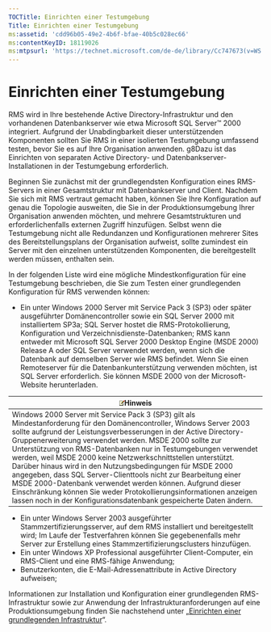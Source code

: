 ```yaml
---
TOCTitle: Einrichten einer Testumgebung
Title: Einrichten einer Testumgebung
ms:assetid: 'cdd96b05-49e2-4b6f-bfae-40b5c028ec66'
ms:contentKeyID: 18119026
ms:mtpsurl: 'https://technet.microsoft.com/de-de/library/Cc747673(v=WS.10)'
---
```


Einrichten einer Testumgebung
=============================

RMS wird in Ihre bestehende Active Directory-Infrastruktur und den vorhandenen Datenbankserver wie etwa Microsoft SQL Server™ 2000 integriert. Aufgrund der Unabdingbarkeit dieser unterstützenden Komponenten sollten Sie RMS in einer isolierten Testumgebung umfassend testen, bevor Sie es auf Ihre Organisation anwenden. g8Dazu ist das Einrichten von separaten Active Directory- und Datenbankserver-Installationen in der Testumgebung erforderlich.

Beginnen Sie zunächst mit der grundlegendsten Konfiguration eines RMS-Servers in einer Gesamtstruktur mit Datenbankserver und Client. Nachdem Sie sich mit RMS vertraut gemacht haben, können Sie Ihre Konfiguration auf genau die Topologie ausweiten, die Sie in der Produktionsumgebung Ihrer Organisation anwenden möchten, und mehrere Gesamtstrukturen und erforderlichenfalls externen Zugriff hinzufügen. Selbst wenn die Testumgebung nicht alle Redundanzen und Konfigurationen mehrerer Sites des Bereitstellungsplans der Organisation aufweist, sollte zumindest ein Server mit den einzelnen unterstützenden Komponenten, die bereitgestellt werden müssen, enthalten sein.

In der folgenden Liste wird eine mögliche Mindestkonfiguration für eine Testumgebung beschrieben, die Sie zum Testen einer grundlegenden Konfiguration für RMS verwenden können:

-   Ein unter Windows 2000 Server mit Service Pack 3 (SP3) oder später ausgeführter Domänencontroller sowie ein SQL Server 2000 mit installiertem SP3a; SQL Server hostet die RMS-Protokollierung, Konfiguration und Verzeichnisdienste-Datenbanken; RMS kann entweder mit Microsoft SQL Server 2000 Desktop Engine (MSDE 2000) Release A oder SQL Server verwendet werden, wenn sich die Datenbank auf demselben Server wie RMS befindet. Wenn Sie einen Remoteserver für die Datenbankunterstützung verwenden möchten, ist SQL Server erforderlich. Sie können MSDE 2000 von der Microsoft-Website herunterladen.

| ![](images/Cc747673.note(WS.10).gif)Hinweis                                                                                                                                                                                                                                                                                                                                                                                                                                                                                                                                                                                                                                                          |
|-----------------------------------------------------------------------------------------------------------------------------------------------------------------------------------------------------------------------------------------------------------------------------------------------------------------------------------------------------------------------------------------------------------------------------------------------------------------------------------------------------------------------------------------------------------------------------------------------------------------------------------------------------------------------------------------------------------------------------------|
| Windows 2000 Server mit Service Pack 3 (SP3) gilt als Mindestanforderung für den Domänencontroller, Windows Server 2003 sollte aufgrund der Leistungsverbesserungen in der Active Directory-Gruppenerweiterung verwendet werden. MSDE 2000 sollte zur Unterstützung von RMS-Datenbanken nur in Testumgebungen verwendet werden, weil MSDE 2000 keine Netzwerkschnittstellen unterstützt. Darüber hinaus wird in den Nutzungsbedingungen für MSDE 2000 angegeben, dass SQL Server-Clienttools nicht zur Bearbeitung einer MSDE 2000-Datenbank verwendet werden können. Aufgrund dieser Einschränkung können Sie weder Protokollierungsinformationen anzeigen lassen noch in der Konfigurationsdatenbank gespeicherte Daten ändern. |

-   Ein unter Windows Server 2003 ausgeführter Stammzertifizierungsserver, auf dem RMS installiert und bereitgestellt wird; Im Laufe der Testverfahren können Sie gegebenenfalls mehr Server zur Erstellung eines Stammzertifizierungsclusters hinzufügen.
-   Ein unter Windows XP Professional ausgeführter Client-Computer, ein RMS-Client und eine RMS-fähige Anwendung;
-   Benutzerkonten, die E-Mail-Adressenattribute in Active Directory aufweisen;

Informationen zur Installation und Konfiguration einer grundlegenden RMS-Infrastruktur sowie zur Anwendung der Infrastrukturanforderungen auf eine Produktionsumgebung finden Sie nachstehend unter „[Einrichten einer grundlegenden Infrastruktur](https://technet.microsoft.com/3a0a3a47-e755-4455-bb22-0e05053723e4)“.